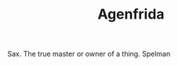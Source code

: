 ---
title: Agenfrida
permalink: "/definitions/agenfrida.html"
body: Sax. The true master or owner of a thing. Spelman
published_at: '2018-07-07'
layout: post
---
